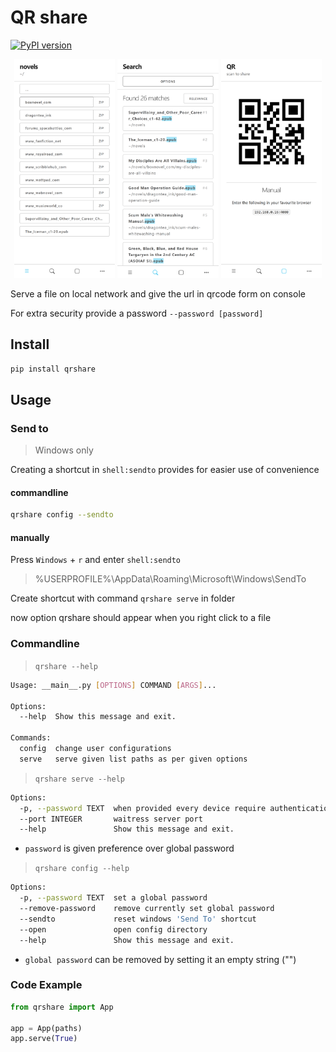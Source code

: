 # QR share

[![PyPI version](https://badge.fury.io/py/qrshare.svg)](https://badge.fury.io/py/qrshare)

<p float="left" align="middle">
  <img title="qrshare client home screen" src="./.github/images/Home-iPhoneX-Screenshot.png" width="32%" />
  <img title="qrshare client search screen" src="./.github/images/Search-iPhoneX-Screenshot.png" width="32%" />
  <img title="qrshare client qr screen" src="./.github/images/QR-iPhoneX-Screenshot.png" width="32%" />
</p>

Serve a file on local network and give the url in qrcode form on console

For extra security provide a password `--password [password]`

## Install

```bash
pip install qrshare
```

## Usage

### Send to

> Windows only

Creating a shortcut in `shell:sendto` provides for easier use of convenience

#### commandline

```bash
qrshare config --sendto
```

#### manually

Press `Windows` + `r` and enter `shell:sendto`

> %USERPROFILE%\AppData\Roaming\Microsoft\Windows\SendTo

Create shortcut with command `qrshare serve` in folder

now option qrshare should appear when you right click to a file

### Commandline

> `qrshare --help`

```bash
Usage: __main__.py [OPTIONS] COMMAND [ARGS]...

Options:
  --help  Show this message and exit.

Commands:
  config  change user configurations
  serve   serve given list paths as per given options
```

> `qrshare serve --help`

```bash
Options:
  -p, --password TEXT  when provided every device require authentication
  --port INTEGER       waitress server port
  --help               Show this message and exit.
```

- `password` is given preference over global password

> `qrshare config --help`

```bash
Options:
  -p, --password TEXT  set a global password
  --remove-password    remove currently set global password
  --sendto             reset windows 'Send To' shortcut
  --open               open config directory
  --help               Show this message and exit.
```

- `global password` can be removed by setting it an empty string ("")


### Code Example

```python
from qrshare import App

app = App(paths)
app.serve(True)
```
